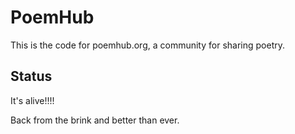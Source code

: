 # PoemHub

This is the code for poemhub.org, a community for sharing poetry. 

## Status

It's alive!!!!

Back from the brink and better than ever.
